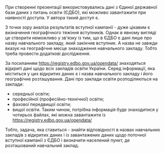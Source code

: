 При створенні презентації використовувались дані з Єдиної державної бази даних з питань освіти (ЄДБО), які можливо завантажити при наявності доступа. У автора такий доступ є. 

З точки зору аналіза результатів вступної кампанії - дуже цікавим є визначення географічного тяжіння вступників. 
Однак в явному вигляді це створити неможливо у зв'язку із тим, що в ЄДБО є дані лише про назву навчального закладу, який закінчив вступник.
А назва не завжди вказує на географічне месце знаходження навчального закладу. Тобто треба провести додаткові дослідження.

За посиланням https://registry.edbo.gov.ua/opendata/ знаходяться відкриті дані щодо всіх закладів освіти України. 
Серед інформації, яка міститься у цих відкритих даних є і назва навчального закладу і його географічне розташування.
Дані про заклади освіти розподіляються на заклади:
- середньої освіти;
- професійної (професійно-технічної) освіти;
- фахової передвищої освіти;
- вищої освіти.
Таким чином, потрібна інформація буде знаходитися у чотирьох файлах, які можна завантажити із https://registry.edbo.gov.ua/opendata/ 

Тобто, задача, яка ставиться - знайти відповідності в назвах навчальних закладів з відкритих даних і із завантажених даних щодо поточної вступної кампанії з ЄДБО і визначити населений пункт, де розташований навчальний заклад.
